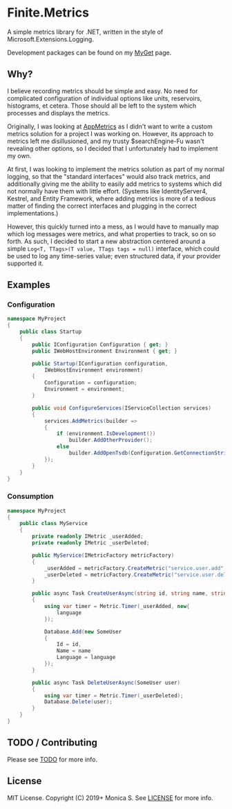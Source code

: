 # Finite.Metrics #

A simple metrics library for .NET, written in the style of
Microsoft.Extensions.Logging.

Development packages can be found on my [MyGet] page.

## Why? ##

I believe recording metrics should be simple and easy. No need for complicated
configuration of individual options like units, reservoirs, histograms, et
cetera. Those should all be left to the system which processes and displays the
metrics.

Originally, I was looking at [AppMetrics] as I didn't want to write a custom
metrics solution for a project I was working on. However, its approach to
metrics left me disillusioned, and my trusty $searchEngine-Fu wasn't revealing
other options, so I decided that I unfortunately had to implement my own.

At first, I was looking to implement the metrics solution as part of my normal
logging, so that the "standard interfaces" would also track metrics, and
additionally giving me the ability to easily add metrics to systems which did
not normally have them with little effort. (Systems like IdentityServer4,
Kestrel, and Entity Framework, where adding metrics is more of a tedious matter
of finding the correct interfaces and plugging in the correct implementations.)

However, this quickly turned into a mess, as I would have to manually map which
log messages were metrics, and what properties to track, so on so forth. As
such, I decided to start a new abstraction centered around a simple
`Log<T, TTags>(T value, TTags tags = null)` interface, which could be used to
log any time-series value; even structured data, if your provider supported it.

## Examples ##

### Configuration ###
```cs
namespace MyProject
{
    public class Startup
    {
        public IConfiguration Configuration { get; }
        public IWebHostEnvironment Environment { get; }

        public Startup(IConfiguration configuration,
            IWebHostEnvironment environment)
        {
            Configuration = configuration;
            Environment = environment;
        }

        public void ConfigureServices(IServiceCollection services)
        {
            services.AddMetrics(builder =>
            {
                if (environment.IsDevelopment())
                    builder.AddOtherProvider();
                else
                    builder.AddOpenTsdb(Configuration.GetConnectionString("OpenTSDB"));
            });
        }
    }
}
```

### Consumption ###

```cs
namespace MyProject
{
    public class MyService
    {
        private readonly IMetric _userAdded;
        private readonly IMetric _userDeleted;

        public MyService(IMetricFactory metricFactory)
        {
            _userAdded = metricFactory.CreateMetric("service.user.add");
            _userDeleted = metricFactory.CreateMetric("service.user.del");
        }

        public async Task CreateUserAsync(string id, string name, string language)
        {
            using var timer = Metric.Timer(_userAdded, new{
                language
            });

            Database.Add(new SomeUser
            {
                Id = id,
                Name = name
                Language = language
            });
        }

        public async Task DeleteUserAsync(SomeUser user)
        {
            using var timer = Metric.Timer(_userDeleted);
            Database.Delete(user);
        }
    }
}
```

## TODO / Contributing ##

Please see [TODO] for more info.

## License ##

MIT License. Copyright (C) 2019+ Monica S. See [LICENSE] for more info.

[MyGet]: https://www.myget.org/feed/Packages/finitereality
[AppMetrics]: https://www.app-metrics.io/
[TODO]: ./TODO.md
[LICENSE]: ../LICENSE
